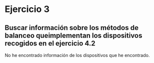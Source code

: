 # Ejercicio 3

## Buscar información sobre los métodos de balanceo queimplementan los dispositivos recogidos en el ejercicio 4.2
No he encontrado información de los dispositivos que he encontrado.